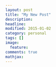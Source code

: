 ```yaml
---
layout: post
title: "My New Post"
description: 
headline: 
modified: 2015-01-02
category: personal
tags: []
image: 
  feature: 
comments: true
mathjax: 
---
```


